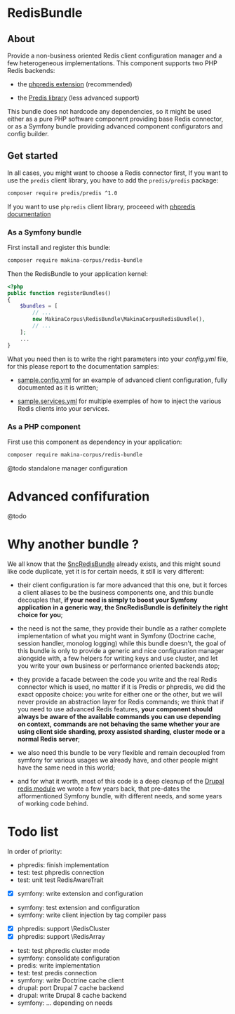 # RedisBundle

## About

Provide a non-business oriented Redis client configuration manager and a few
heterogeneous implementations. This component supports two PHP Redis backends:

 *  the [phpredis extension](https://github.com/phpredis/phpredis) (recommended)

 *  the [Predis library](https://github.com/nrk/predis) (less advanced support)

This bundle does not hardcode any dependencies, so it might be used either as
a pure PHP software component providing base Redis connector, or as a Symfony
bundle providing advanced component configurators and config builder.

## Get started

In all cases, you might want to choose a Redis connector first, If you want to
use the `predis` client library, you have to add the `predis/predis` package:

```bash
composer require predis/predis ^1.0
```
If you want to use `phpredis` client library, proceeed with
[phpredis documentation](https://github.com/phpredis/phpredis)

### As a Symfony bundle

First install and register this bundle:

```bash
composer require makina-corpus/redis-bundle
```

Then the RedisBundle to your application kernel:

```php
<?php
public function registerBundles()
{
    $bundles = [
        // ...
        new MakinaCorpus\RedisBundle\MakinaCorpusRedisBundle(),
        // ...
    ];
    ...
}
```
What you need then is to write the right parameters into your _config.yml_
file, for this please report to the documentation samples:

 *  [sample.config.yml](Resources/docs/sample.config.yml) for an example
    of advanced client configuration, fully documented as it is written;

 *  [sample.services.yml](Resources/docs/sample.services.yml) for multiple
    exemples of how to inject the various Redis clients into your services.

### As a PHP component

First use this component as dependency in your application:

```bash
composer require makina-corpus/redis-bundle
```

@todo standalone manager configuration

# Advanced confifuration

@todo

# Why another bundle ?

We all know that the [SncRedisBundle](https://github.com/snc/SncRedisBundle)
already exists, and this might sound like code duplicate, yet it is for certain
needs, it still is very different:

 *  their client configuration is far more advanced that this one, but it
    forces a client aliases to be the business components one, and this bundle
    decouples that, **if your need is simply to boost your Symfony application**
    **in a generic way, the SncRedisBundle is definitely the right choice for**
    **you**;

 *  the need is not the same, they provide their bundle as a rather complete
    implementation of what you might want in Symfony (Doctrine cache, session
    handler, monolog logging) while this bundle doesn't, the goal of this bundle
    is only to provide a generic and nice configuration manager alongside with,
    a few helpers for writing keys and use cluster, and let you write your own
    business or performance oriented backends atop;

 *  they provide a facade between the code you write and the real Redis
    connector which is used, no matter if it is Predis or phpredis, we did the
    exact opposite choice: you write for either one or the other, but we will
    never provide an abstraction layer for Redis commands; we think that if you
    need to use advanced Redis features, **your component should always be**
    **aware of the available commands you can use depending on context,**
    **commands are not behaving the same whether your are using client side**
    **sharding, proxy assisted sharding, cluster mode or a normal Redis**
    **server**;

 *  we also need this bundle to be very flexible and remain decoupled from
    symfony for various usages we already have, and other people might have the
    same need in this world;

 *  and for what it worth, most of this code is a deep cleanup of the
    [Drupal redis module](https://www.drupal.org/project/redis) we wrote a few
    years back, that pre-dates the afformentioned Symfony bundle, with different
    needs, and some years of working code behind.

# Todo list

In order of priority:

 *  phpredis: finish implementation
 *  test: test phpredis connection
 *  test: unit test RedisAwareTrait
 *  [X] symfony: write extension and configuration
 *  symfony: test extension and configuration
 *  symfony: write client injection by tag compiler pass
 *  [X] phpredis: support \RedisCluster
 *  [X] phpredis: support \RedisArray
 *  test: test phpredis cluster mode
 *  symfony: consolidate configuration
 *  predis: write implementation
 *  test: test predis connection
 *  symfony: write Doctrine cache client
 *  drupal: port Drupal 7 cache backend
 *  drupal: write Drupal 8 cache backend
 *  symfony: ... depending on needs

